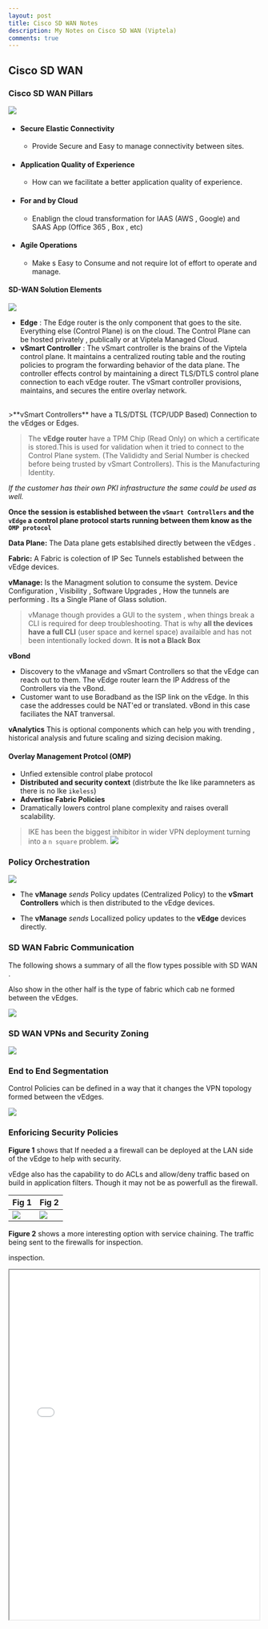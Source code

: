 ```yaml
---
layout: post
title: Cisco SD WAN Notes
description: My Notes on Cisco SD WAN (Viptela)
comments: true
---
```


## Cisco SD WAN

### Cisco SD WAN Pillars


![](/assets/markdown-img-paste-20180810193849584.png)

- #### Secure Elastic Connectivity
  - Provide Secure and Easy to manage connectivity between sites.
- #### Application Quality of Experience
  - How can we facilitate a better application quality of experience.
- #### For and by Cloud
  - Enablign the cloud transformation for IAAS (AWS , Google) and SAAS App (Office 365 , Box , etc)
- #### Agile Operations
  - Make s Easy to Consume and not require lot of effort to operate and manage.


#### SD-WAN Solution Elements

![](/assets/markdown-img-paste-20180810194553352.png)

- **Edge** : The Edge router is the only component that goes to the site. Everything else (Control Plane) is on the cloud. The Control Plane can be hosted privately , publically or at Viptela Managed Cloud.
- **vSmart Controller** : The vSmart controller is the brains of the Viptela control plane. It maintains a centralized routing table and the routing policies to program the forwarding behavior of the data plane. The controller effects control by maintaining a direct TLS/DTLS control plane connection to each vEdge router. The vSmart controller provisions, maintains, and secures the entire overlay network.
<br>
  >**vSmart Controllers** have a TLS/DTSL (TCP/UDP Based) Connection to the vEdges or Edges.

  > The **vEdge router** have a TPM Chip (Read Only) on which a certificate is stored.This is used for validation when it tried to connect to the Control Plane system. (The Valididty and Serial Number is checked before being trusted by vSmart Controllers). This is the Manufacturing Identity.

  *If the customer has their own PKI infrastructure the same could be used as well.*

**Once the session is established between the `vSmart Controllers` and the `vEdge` a control plane protocol starts running between them know as the `OMP protocol`**

**Data Plane:** The Data plane gets establsihed directly between the vEdges .

**Fabric:** A Fabric is colection of IP Sec Tunnels established between the vEdge devices.

**vManage:** Is the Managment solution to consume the system. Device Configuration , Visibility , Software Upgrades , How the tunnels are performing . Its a Single Plane of Glass solution.

> vManage though provides a GUI to the system , when things break a CLI is required for deep troubleshooting. That is why **all the devices have a full CLI** (user space and kernel space) availaible and has not been intentionally locked down. **It is not a Black Box**

**vBond**
 - Discovery to the vManage and vSmart Controllers so that the vEdge can reach out to them. The vEdge router learn the IP Address of the Controllers via the vBond.
 - Customer want to use Boradband as the ISP link on the vEdge. In this case the addresses could be NAT'ed or translated. vBond in this case faciliates the NAT tranversal.

 **vAnalytics** This is optional components which can help you with trending , historical analysis and future scaling and sizing decision making.


#### Overlay Management Protcol (OMP)

- Unfied extensible control plabe protocol
- **Distributed and security context** (distrbute the Ike like paramneters as there is no Ike `ikeless`)
- **Advertise Fabric Policies**
- Dramatically lowers control plane complexity and raises overall scalability.


> IKE has been the biggest inhibitor in  wider VPN deployment turning into a `n square` problem.
![](/assets/markdown-img-paste-20180810202246637.png)


### Policy Orchestration

![](/assets/markdown-img-paste-20180811103120870.png)

- The **vManage** *sends* Policy updates (Centralized Policy) to the **vSmart Controllers** which is then distributed to the vEdge devices.

- The **vManage** *sends* Locallized policy updates to the **vEdge** devices directly.

### SD WAN Fabric Communication

The following shows a summary of all the flow types possible with SD WAN .

Also show in the other half is the type of fabric which cab ne formed between the vEdges.

![](/assets/markdown-img-paste-20180811122648566.png)


### SD WAN VPNs and Security Zoning

![](/assets/markdown-img-paste-20180811122941663.png)


### End to End Segmentation

Control Policies can be defined in a way that it changes the VPN topology formed between the vEdges.

![](/assets/markdown-img-paste-20180811205650921.png)



### Enforicing Security Policies

**Figure 1** shows that If needed a a firewall can be deployed at the LAN side of the vEdge to help with security.

vEdge also has the capability to do ACLs and allow/deny traffic based on build in application filters. Though it may not be as powerfull as the firewall.


| Fig 1   | Fig 2  |
|---|---|
| ![](/assets/markdown-img-paste-20180811210137990.png)  | ![](/assets/markdown-img-paste-20180811210857139.png)

**Figure 2** shows a more interesting option with service chaining. The traffic being sent to the firewalls for inspection.

inspection.

<iframe src="/assets/Lifecycle_management_Customer.pdf" width="500" height="700">

<br><br><br><br><br><br><br><br><br><br><br><br><br><br><br><br><br><br>
